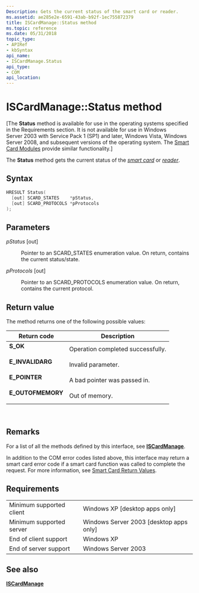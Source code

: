 ```yaml
---
Description: Gets the current status of the smart card or reader.
ms.assetid: ae285e2e-6591-43ab-b92f-1ec755872379
title: ISCardManage::Status method
ms.topic: reference
ms.date: 05/31/2018
topic_type: 
- APIRef
- kbSyntax
api_name: 
- ISCardManage.Status
api_type: 
- COM
api_location: 
---
```


# ISCardManage::Status method

\[The **Status** method is available for use in the operating systems specified in the Requirements section. It is not available for use in Windows Server 2003 with Service Pack 1 (SP1) and later, Windows Vista, Windows Server 2008, and subsequent versions of the operating system. The [Smart Card Modules](/previous-versions/windows/desktop/secsmart/smart-card-modules) provide similar functionality.\]

The **Status** method gets the current status of the [*smart card*](../secgloss/s-gly.md) or [*reader*](../secgloss/r-gly.md).

## Syntax


```C++
HRESULT Status(
  [out] SCARD_STATES    *pStatus,
  [out] SCARD_PROTOCOLS *pProtocols
);
```



## Parameters

<dl> <dt>

*pStatus* \[out\]
</dt> <dd>

Pointer to an SCARD\_STATES enumeration value. On return, contains the current status/state.

</dd> <dt>

*pProtocols* \[out\]
</dt> <dd>

Pointer to an SCARD\_PROTOCOLS enumeration value. On return, contains the current protocol.

</dd> </dl>

## Return value

The method returns one of the following possible values:



| Return code                                                                                   | Description                                  |
|-----------------------------------------------------------------------------------------------|----------------------------------------------|
| <dl> <dt>**S\_OK**</dt> </dl>          | Operation completed successfully.<br/> |
| <dl> <dt>**E\_INVALIDARG**</dt> </dl>  | Invalid parameter.<br/>                |
| <dl> <dt>**E\_POINTER**</dt> </dl>     | A bad pointer was passed in.<br/>      |
| <dl> <dt>**E\_OUTOFMEMORY**</dt> </dl> | Out of memory.<br/>                    |



 

## Remarks

For a list of all the methods defined by this interface, see [**ISCardManage**](iscardmanage.md).

In addition to the COM error codes listed above, this interface may return a smart card error code if a smart card function was called to complete the request. For more information, see [Smart Card Return Values](authentication-return-values.md).

## Requirements



|                                     |                                                      |
|-------------------------------------|------------------------------------------------------|
| Minimum supported client<br/> | Windows XP \[desktop apps only\]<br/>          |
| Minimum supported server<br/> | Windows Server 2003 \[desktop apps only\]<br/> |
| End of client support<br/>    | Windows XP<br/>                                |
| End of server support<br/>    | Windows Server 2003<br/>                       |



## See also

<dl> <dt>

[**ISCardManage**](iscardmanage.md)
</dt> </dl>

 

 